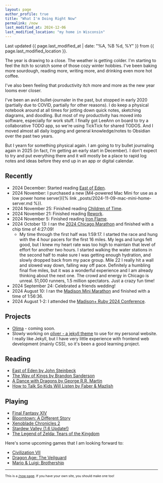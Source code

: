 ```yaml
---
layout: page
author_profile: true
title: "What I'm Doing Right Now"
permalink: /now
last_modified_at: 2024-12-06
last_modified_location: "my home in Wisconsin"
---
```


Last updated {{ page.last_modified_at | date: "%A, %B %d, %Y" }} from {{ page.last_modified_location }}.

The year is drawing to a close.
The weather is getting colder.
I'm starting to feel the itch to scratch some of those cozy winter hobbies.
I've been baking more sourdough, reading more, writing more, and drinking even more hot coffee.

I've also been feeling that productivity itch more and more as the new year looms ever closer.

I've been an avid bullet-journaler in the past, but stopped in early 2020 (partially due to COVID, partially for other reasons).
I do keep a physical notebook around at all times for jotting down quick notes, sketching diagrams, and doodling.
But most of my productivity has moved into software, especially for work stuff.
I finally got LeeAnn on board to try a collaborative TODO app, so we're using TickTick for shared TODOS.
And I moved almost all daily logging and general knowledge/notes to Obsidian over the past two years.

But I yearn for something physical again.
I am going to try bullet journaling again in 2025 (in fact, I'm getting an early start in December).
I don't expect to try and put everything there and it will mostly be a place to rapid log notes and ideas before they end up in an app or digital calendar.

## Recently

- 2024 December: Started reading [East of Eden](https://www.goodreads.com/book/show/4406.East_of_Eden).
- 2024 November: I purchased a new [M4-powered Mac Mini for use as a low power home server]({% link _posts/2024-11-09-mac-mini-home-server.md %}).
- 2024 November 25: Finished reading [Children of Time](https://www.goodreads.com/book/show/25499718-children-of-time).
- 2024 November 21: Finished reading [Rework](https://basecamp.com/books/rework).
- 2024 November 5: Finished reading [Iron Flame](https://www.goodreads.com/book/show/90202302-iron-flame).
- 2024 October 13: I ran the [2024 Chicago Marathon](https://www.chicagomarathon.com/) and finished with a chip time of 4:27:09!
  - My time through the first half was 1:59:17. I started the race and hung with the 4 hour pacers for the first 16 miles.
    My legs and lungs felt good, but I knew my heart rate was too high to maintain that level of effort for another two hours.
    I started walking the water stations in the second half to make sure I was getting enough hydration, and slowly dropped back from my pace group.
    Mile 22 I really hit a wall and slowed way down, falling way off pace.
    Definitely a humbling final five miles, but it was a wonderful experience and I am already thinking about the next one.
    The crowd and energy in Chicago is unreal. 51,000 runners, 1.5 million spectators.
    Just a crazy fun time!
- 2024 September 24: Celebrated a friends wedding!
- 2024 August 10: I ran the [Madison Mini Marathon](https://madisonminimarathon.com/) and finished with a time of 1:56:36.
- 2024 August 1-2: I attended the [Madison+ Ruby 2024 Conference](https://www.madisonruby.com/).

## Projects

- [Olima](https://olimahq.com) - coming soon.
- Slowly working on [oliver - a jekyll theme](https://github.com/dcchambers/oliver) to use for my personal website.
  I really like Jekyll, but I have very little experience with frontend web development (mainly CSS), so it's been a good learning project.

## Reading

- [East of Eden by John Steinbeck](https://www.goodreads.com/book/show/4406.East_of_Eden)
- [The Way of Kings by Brandon Sanderson](https://www.goodreads.com/book/show/7235533-the-way-of-kings)
- [A Dance with Dragons by George R.R. Martin](https://www.goodreads.com/book/show/13422727-a-dance-with-dragons)
- [How to Talk So Kids Will Listen by Faber & Mazlish](https://www.goodreads.com/book/show/769016.How_to_Talk_So_Kids_Will_Listen_Listen_So_Kids_Will_Talk)

## Playing

- [Final Fantasy XIV](https://www.finalfantasyxiv.com/)
- [Bloomtown: A Different Story](https://store.steampowered.com/app/2445990/Bloomtown_A_Different_Story/)
- [Xenoblade Chronicles 2](ttps://www.nintendo.com/us/store/products/xenoblade-chronicles-2-switch/)
- [Stardew Valley (1.6 Update!)](https://www.stardewvalley.net/)
- [The Legend of Zelda: Tears of the Kingdom](https://zelda.nintendo.com/tears-of-the-kingdom/)

Here's some upcoming games that I am looking forward to:

- [Civilization VII](https://store.steampowered.com/app/1295660/Sid_Meiers_Civilization_VII/)
- [Dragon Age: The Veilguard](https://store.steampowered.com/app/1845910/Dragon_Age_The_Veilguard/)
- [Mario & Luigi: Brothership](https://www.nintendo.com/us/store/products/mario-and-luigi-brothership-switch/)

---

<p style="font-size: 0.75em">
This is a <a href="https://nownownow.com/about">/now page</a>. If you have your own site, you should make one too!
</p>
